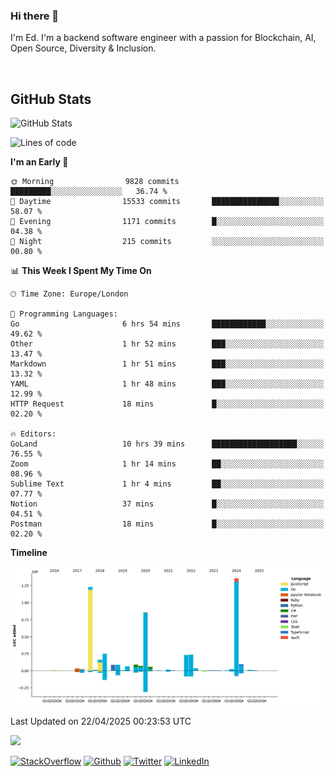 ### Hi there 👋
 I'm Ed. I'm a backend software engineer with a passion for Blockchain, AI, Open Source, Diversity & Inclusion.

<br />

<h2>GitHub Stats</h2>
<p><img src="https://github-readme-stats.vercel.app/api?username=echarrod&amp;show_icons=true" alt="GitHub Stats"></p>

<!--START_SECTION:waka-->
![Lines of code](https://img.shields.io/badge/From%20Hello%20World%20I%27ve%20Written-5.0%20million%20lines%20of%20code-blue)

**I'm an Early 🐤** 

```text
🌞 Morning                9828 commits        █████████░░░░░░░░░░░░░░░░   36.74 % 
🌆 Daytime                15533 commits       ███████████████░░░░░░░░░░   58.07 % 
🌃 Evening                1171 commits        █░░░░░░░░░░░░░░░░░░░░░░░░   04.38 % 
🌙 Night                  215 commits         ░░░░░░░░░░░░░░░░░░░░░░░░░   00.80 % 
```


📊 **This Week I Spent My Time On** 

```text
🕑︎ Time Zone: Europe/London

💬 Programming Languages: 
Go                       6 hrs 54 mins       ████████████░░░░░░░░░░░░░   49.62 % 
Other                    1 hr 52 mins        ███░░░░░░░░░░░░░░░░░░░░░░   13.47 % 
Markdown                 1 hr 51 mins        ███░░░░░░░░░░░░░░░░░░░░░░   13.32 % 
YAML                     1 hr 48 mins        ███░░░░░░░░░░░░░░░░░░░░░░   12.99 % 
HTTP Request             18 mins             █░░░░░░░░░░░░░░░░░░░░░░░░   02.20 % 

🔥 Editors: 
GoLand                   10 hrs 39 mins      ███████████████████░░░░░░   76.55 % 
Zoom                     1 hr 14 mins        ██░░░░░░░░░░░░░░░░░░░░░░░   08.96 % 
Sublime Text             1 hr 4 mins         ██░░░░░░░░░░░░░░░░░░░░░░░   07.77 % 
Notion                   37 mins             █░░░░░░░░░░░░░░░░░░░░░░░░   04.51 % 
Postman                  18 mins             █░░░░░░░░░░░░░░░░░░░░░░░░   02.20 % 
```

**Timeline**

![Lines of Code chart](https://raw.githubusercontent.com/echarrod/echarrod/main/assets/bar_graph.png)


 Last Updated on 22/04/2025 00:23:53 UTC
<!--END_SECTION:waka-->

![](https://komarev.com/ghpvc/?username=echarrod)

<p>
<a href="https://stackoverflow.com/users/1014632/ech" target="_blank"><img alt="StackOverflow" src="https://img.shields.io/badge/-Stackoverflow-FE7A16?style=for-the-badge&logo=stack-overflow&logoColor=white" /></a> 
<a href="https://github.com/echarrod" target="_blank"><img alt="Github" src="https://img.shields.io/badge/GitHub-%2312100E.svg?&style=for-the-badge&logo=Github&logoColor=white" /></a> 
<a href="https://twitter.com/e_harrod" target="_blank"><img alt="Twitter" src="https://img.shields.io/badge/twitter-%231DA1F2.svg?&style=for-the-badge&logo=twitter&logoColor=white" /></a> 
<a href="https://www.linkedin.com/in/ed-harrod" target="_blank"><img alt="LinkedIn" src="https://img.shields.io/badge/linkedin-%230077B5.svg?&style=for-the-badge&logo=linkedin&logoColor=white" /></a>
